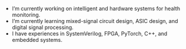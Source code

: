 - I’m currently working on intelligent and hardware systems for health monitoring.
- I’m currently learning mixed-signal circuit design, ASIC design, and digital signal processing.
- I have experiences in SystemVerilog, FPGA, PyTorch, C++, and embedded systems.
<!--
**jacqzhu/jacqzhu** is a ✨ _special_ ✨ repository because its `README.md` (this file) appears on your GitHub profile.

Here are some ideas to get you started:

- 🔭 I’m currently working on ...
- 🌱 I’m currently learning ...
- 👯 I’m looking to collaborate on ...
- 🤔 I’m looking for help with ...
- 💬 Ask me about ...
- 📫 How to reach me: ...
- 😄 Pronouns: ...
- ⚡ Fun fact: ...
-->

